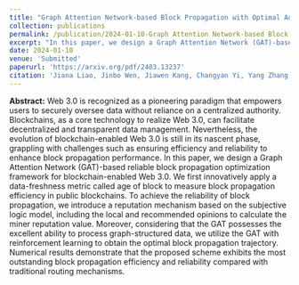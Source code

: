 ```yaml
---
title: "Graph Attention Network-based Block Propagation with Optimal AoI and Reputation in Web 3.0"
collection: publications
permalink: /publication/2024-01-10-Graph Attention Network-based Block Propagation with Optimal AoI and Reputation in Web 3.0
excerpt: "In this paper, we design a Graph Attention Network (GAT)-based reliable block propagation optimization framework for blockchain-enabled Web 3.0."
date: 2024-01-10
venue: 'Submitted'
paperurl: 'https://arxiv.org/pdf/2403.13237'
citation: 'Jiana Liao, Jinbo Wen, Jiawen Kang, Changyan Yi, Yang Zhang, Yutao Jiao, Dusit Niyato, Dong In Kim, and Shengli Xie, "Graph Attention Network-based Block Propagation with Optimal AoI and Reputation in Web 3.0," <i>arXiv preprint arXiv:2403.13237</i>, 2024.'
---
```


**Abstract:** Web 3.0 is recognized as a pioneering paradigm that empowers users to securely oversee data without reliance on a centralized authority. Blockchains, as a core technology to realize Web 3.0, can facilitate decentralized and transparent data management. Nevertheless, the evolution of blockchain-enabled Web 3.0 is still in its nascent phase, grappling with challenges such as ensuring efficiency and reliability to enhance block propagation performance. In this paper, we design a Graph Attention Network (GAT)-based reliable block propagation optimization framework for blockchain-enabled Web 3.0. We first innovatively apply a data-freshness metric called age of block to measure block propagation efficiency in public blockchains. To achieve the reliability of block propagation, we introduce a reputation mechanism based on the subjective logic model, including the local and recommended opinions to calculate the miner reputation value. Moreover, considering that the GAT possesses the excellent ability to process graph-structured data, we utilize the GAT with reinforcement learning to obtain the optimal block propagation trajectory. Numerical results demonstrate that the proposed scheme exhibits the most outstanding block propagation efficiency and reliability compared with traditional routing mechanisms.
